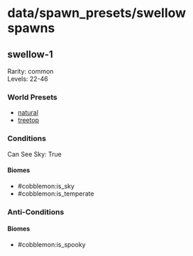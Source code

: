 # data/spawn_presets/swellow spawns  
  
## swellow-1  
Rarity: common  
Levels: 22-46  
  
### World Presets  
* [natural](/data/spawn_data/natural.md)  
* [treetop](/data/spawn_data/treetop.md)  
  
### Conditions  
Can See Sky: True  
  
#### Biomes  
  * #cobblemon:is_sky
  * #cobblemon:is_temperate
  
  
### Anti-Conditions  
  
#### Biomes  
  * #cobblemon:is_spooky
  
